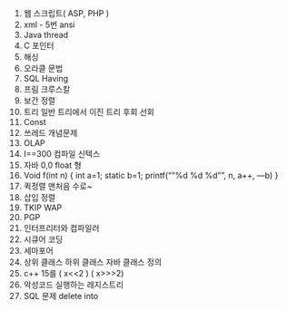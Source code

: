 1. 웹 스크립트( ASP, PHP )
2. xml - 5번 ansi
3. Java thread
4. C 포인터
5. 해싱
6. 오라클 문법
7. SQL Having
8. 프림 크루스칼
9. 보간 정렬
10. 트리 일반 트리에서 이진 트리 후회 선회
11. Const 
12. 쓰레드 개념문제
13. OLAP
14. I==300 컴파일 신텍스
15. 자바 0,0 float 형
16. Void f(int n) { int a=1; static b=1; printf(“”%d %d %d””, n, a++, —b) }
17. 퀵정렬 맨처음 수로~
18. 삽입 정렬
19. TKIP WAP
20. PGP
21. 인터프리터와 컴파일러
22. 시큐어 코딩
23. 세마포어
24. 상위 클래스 하위 클래스 자바 클래스 정의
25. c++ 15를 ( x<<2 ) ( x>>>2)
26. 악성코드 실행하는 레지스트리
27. SQL 문제 delete into

